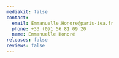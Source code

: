 ```yaml
---
mediakit: false
contact:
  email: Emmanuelle.Honore@paris-iea.fr
  phone: +33 (0)1 56 81 09 20
  name: Emmanuelle Honoré
releases: false
reviews: false
---
```

